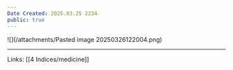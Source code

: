 ```yaml
---
Date Created: 2025.03.25 2234
public: true
---
```

![](/attachments/Pasted image 20250326122004.png)

---
Links: [[4 Indices/medicine]]